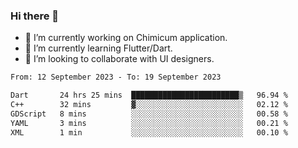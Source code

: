 ### Hi there 👋

<!--
**devcat37/devcat37** is a ✨ _special_ ✨ repository because its `README.md` (this file) appears on your GitHub profile.-->


- 🔭 I’m currently working on Chimicum application.
- 🌱 I’m currently learning Flutter/Dart.
- 👯 I’m looking to collaborate with UI designers.
<!-- - 🤔 I’m looking for help with ... -->

<!--START_SECTION:waka-->

```txt
From: 12 September 2023 - To: 19 September 2023

Dart       24 hrs 25 mins  ████████████████████████▒   96.94 %
C++        32 mins         ▓░░░░░░░░░░░░░░░░░░░░░░░░   02.12 %
GDScript   8 mins          ░░░░░░░░░░░░░░░░░░░░░░░░░   00.58 %
YAML       3 mins          ░░░░░░░░░░░░░░░░░░░░░░░░░   00.21 %
XML        1 min           ░░░░░░░░░░░░░░░░░░░░░░░░░   00.10 %
```

<!--END_SECTION:waka-->
